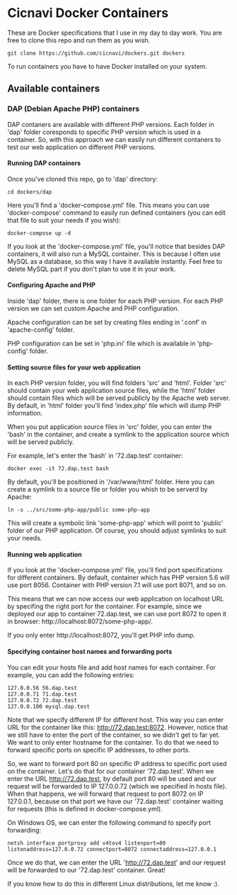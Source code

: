 # Cicnavi Docker Containers

These are Docker specifications that I use in my day to day work.
You are free to clone this repo and run them as you wish.

```shell
git clone https://github.com/cicnavi/dockers.git dockers
```

To run containers you have to have Docker installed on your system.

## Available containers

### DAP (Debian Apache PHP) containers

DAP contaners are available with different PHP versions. Each folder in 'dap' folder coresponds to specific PHP version which is used in a container. So, with this approach we can easily run different contaners to test our web application on different PHP versions.

#### Running DAP containers
Once you've cloned this repo, go to 'dap' directory:

```shell
cd dockers/dap
```

Here you'll find a 'docker-compose.yml' file. This means you can use 'docker-compose' command to easily run defined containers (you can edit that file to suit your needs if you wish):

```shell
docker-compose up -d
```

If you look at the 'docker-compose.yml' file, you'll notice that besides DAP containers, it will also run a MySQL container. This is because I often use MySQL as a database, so this way I have it available instantly. Feel free to delete MySQL part if you don't plan to use it in your work.

#### Configuring Apache and PHP
Inside 'dap' folder, there is one folder for each PHP version. For each PHP version we can set custom Apache and PHP configuration. 

Apache configuration can be set by creating files ending in '.conf' in 'apache-config' folder.

PHP configuration can be set in 'php.ini' file which is available in 'php-config' folder.

#### Setting source files for your web application
In each PHP version folder, you will find folders 'src' and 'html'. Folder 'src' should contain your web application source files, while the 'html' folder should contain files which will be served publicly by the Apache web server. By default, in 'html' folder you'll find 'index.php' file which will dump PHP information. 

When you put application source files in 'src' folder, you can enter the 'bash' in the container, and create a symlink to the application source which will be served publicly.

For example, let's enter the 'bash' in '72.dap.test' container:
```shell
docker exec -it 72.dap.test bash
```
By default, you'll be positioned in '/var/www/html' folder. Here you can create a symlink to a source file or folder you whish to be serverd by Apache:
```shell
ln -s ../src/some-php-app/public some-php-app
```
This will create a symbolic link 'some-php-app' which will point to 'public' folder of our PHP application. Of course, you should adjust symlinks to suit your needs.

#### Running web application
If you look at the 'docker-compose.yml' file, you'll find port specifications for different containers. By default, container which has PHP version 5.6 will use port 8056. Container with PHP version 7.1 will use port 8071, and so on.

This means that we can now access our web application on localhost URL by specifing the right port for the container. For example, since we deployed our app to container 72.dap.test, we can use port 8072 to open it in browser: http://localhost:8072/some-php-app/.

If you only enter http://localhost:8072, you'll get PHP info dump.

#### Specifying container host names and forwarding ports
You can edit your hosts file and add host names for each container.
For example, you can add the following entries:
```
127.0.0.56 56.dap.test
127.0.0.71 71.dap.test
127.0.0.72 72.dap.test
127.0.0.100 mysql.dap.test
```
Note that we specify different IP for different host. This way you can enter URL for the container like this: http://72.dap.test:8072. However, notice that we still have to enter the port of the container, so we didn't get to far yet. We want to only enter hostname for the container. To do that we need to forward specific ports on specific IP addresses, to other ports. 

So, we want to forward port 80 on specific IP address to specific port used on the container. Let's do that for our container '72.dap.test'. When we enter the URL http://72.dap.test, by default port 80 will be used and our request will be forwarded to IP 127.0.0.72 (which we specified in hosts file). When that happens, we will forward that request to port 8072 on IP 127.0.0.1, because on that port we have our '72.dap.test' container waiting for requests (this is defined in docker-compose.yml).

On Windows OS, we can enter the following command to specify port forwarding:
```shell
netsh interface portproxy add v4tov4 listenport=80 listenaddress=127.0.0.72 connectport=8072 connectaddress=127.0.0.1
```
Once we do that, we can enter the URL 'http://72.dap.test' and our request will be forwarded to our '72.dap.test' container. Great!

If you know how to do this in different Linux distributions, let me know :). 
